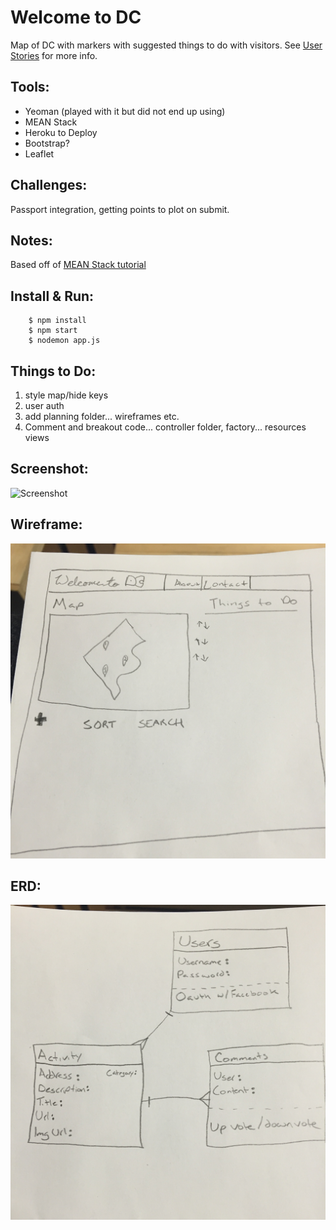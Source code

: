 Welcome to DC
=============
Map of DC with markers with suggested things to do with visitors. See [User Stories](planning/userStories.md "Wireframe") for more info.

Tools:
-----
* Yeoman (played with it but did not end up using)
* MEAN Stack
* Heroku to Deploy
* Bootstrap?
* Leaflet

Challenges:
-----------
Passport integration, getting points to plot on submit.

Notes:
------
Based off of [MEAN Stack tutorial](https://thinkster.io/angulartutorial/mean-stack-tutorial/)

Install & Run:
--------------
		$ npm install
		$ npm start
		$ nodemon app.js

Things to Do:
-------------
1. style map/hide keys
3. user auth
5. add planning folder... wireframes etc.
6. Comment and breakout code... controller folder, factory... resources views

Screenshot:
----------
![Screenshot](planning/screenshot.jpg "Screenshot")

Wireframe:
---------
![wireframe](planning/wireframe.jpg "Wireframe")

ERD:
----
![ERD](planning/erd.jpg "ERD")
